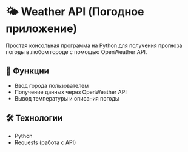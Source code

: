 # 🌤 Weather API (Погодное приложение)
Простая консольная программа на Python для получения прогноза погоды в любом городе с помощью OpenWeather API.

## 🚀 Функции
- Ввод города пользователем  
- Получение данных через OpenWeather API  
- Вывод температуры и описания погоды  

## 🛠 Технологии
- Python  
- Requests (работа с API)  

